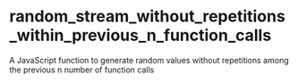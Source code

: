 # random_stream_without_repetitions_within_previous_n_function_calls
A JavaScript function to generate random values without repetitions among the previous n number of function calls
